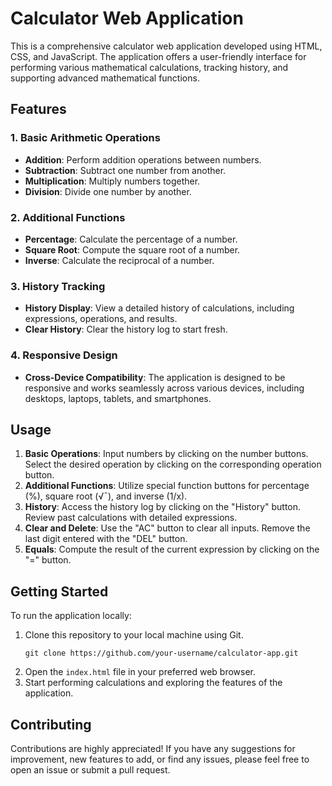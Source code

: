 # Calculator Web Application

This is a comprehensive calculator web application developed using HTML, CSS, and JavaScript. The application offers a user-friendly interface for performing various mathematical calculations, tracking history, and supporting advanced mathematical functions.

## Features

### 1. Basic Arithmetic Operations
- **Addition**: Perform addition operations between numbers.
- **Subtraction**: Subtract one number from another.
- **Multiplication**: Multiply numbers together.
- **Division**: Divide one number by another.

### 2. Additional Functions
- **Percentage**: Calculate the percentage of a number.
- **Square Root**: Compute the square root of a number.
- **Inverse**: Calculate the reciprocal of a number.

### 3. History Tracking
- **History Display**: View a detailed history of calculations, including expressions, operations, and results.
- **Clear History**: Clear the history log to start fresh.

### 4. Responsive Design
- **Cross-Device Compatibility**: The application is designed to be responsive and works seamlessly across various devices, including desktops, laptops, tablets, and smartphones.

## Usage

1. **Basic Operations**: Input numbers by clicking on the number buttons. Select the desired operation by clicking on the corresponding operation button.
2. **Additional Functions**: Utilize special function buttons for percentage (%), square root (√¯), and inverse (1/x).
3. **History**: Access the history log by clicking on the "History" button. Review past calculations with detailed expressions.
4. **Clear and Delete**: Use the "AC" button to clear all inputs. Remove the last digit entered with the "DEL" button.
5. **Equals**: Compute the result of the current expression by clicking on the "=" button.

## Getting Started

To run the application locally:

1. Clone this repository to your local machine using Git.
    ```
    git clone https://github.com/your-username/calculator-app.git
    ```
2. Open the `index.html` file in your preferred web browser.
3. Start performing calculations and exploring the features of the application.

## Contributing

Contributions are highly appreciated! If you have any suggestions for improvement, new features to add, or find any issues, please feel free to open an issue or submit a pull request.
